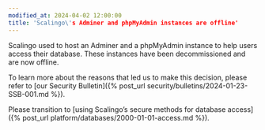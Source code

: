```yaml
---
modified_at: 2024-04-02 12:00:00
title: 'Scalingo\'s Adminer and phpMyAdmin instances are offline'
---
```


Scalingo used to host an Adminer and a phpMyAdmin instance to help users access
their database. These instances have been decommissioned and are now offline.

To learn more about the reasons that led us to make this decision, please refer
to [our Security Bulletin]({% post_url security/bulletins/2024-01-23-SSB-001.md %}).

Please transition to [using Scalingo’s secure methods for database access]({% post_url platform/databases/2000-01-01-access.md %}).

